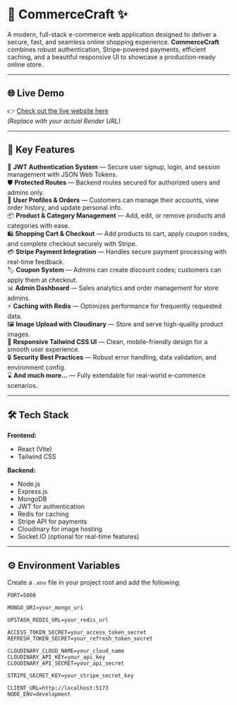 # 🛒 **CommerceCraft** ✨  
A modern, full-stack e-commerce web application designed to deliver a secure, fast, and seamless online shopping experience. **CommerceCraft** combines robust authentication, Stripe-powered payments, efficient caching, and a beautiful responsive UI to showcase a production-ready online store.

---

## 🌐 **Live Demo**

👉 [Check out the live website here](https://your-app.onrender.com)  
*(Replace with your actual Render URL)*

---

## 🌟 **Key Features**

🔐 **JWT Authentication System** — Secure user signup, login, and session management with JSON Web Tokens.  
🛡️ **Protected Routes** — Backend routes secured for authorized users and admins only.  
👤 **User Profiles & Orders** — Customers can manage their accounts, view order history, and update personal info.  
📦 **Product & Category Management** — Add, edit, or remove products and categories with ease.  
🛍️ **Shopping Cart & Checkout** — Add products to cart, apply coupon codes, and complete checkout securely with Stripe.  
💳 **Stripe Payment Integration** — Handles secure payment processing with real-time feedback.  
🏷️ **Coupon System** — Admins can create discount codes; customers can apply them at checkout.  
📊 **Admin Dashboard** — Sales analytics and order management for store admins.  
⚡ **Caching with Redis** — Optimizes performance for frequently requested data.  
🖼️ **Image Upload with Cloudinary** — Store and serve high-quality product images.  
🎨 **Responsive Tailwind CSS UI** — Clean, mobile-friendly design for a smooth user experience.  
🔒 **Security Best Practices** — Robust error handling, data validation, and environment config.  
⌛ **And much more...** — Fully extendable for real-world e-commerce scenarios.

---

## 🛠️ **Tech Stack**

**Frontend:**  
- React (Vite)
- Tailwind CSS

**Backend:**  
- Node.js
- Express.js
- MongoDB
- JWT for authentication
- Redis for caching
- Stripe API for payments
- Cloudinary for image hosting
- Socket.IO (optional for real-time features)

---

## ⚙️ **Environment Variables**

Create a `.env` file in your project root and add the following:

```env
PORT=5000

MONGO_URI=your_mongo_uri

UPSTASH_REDIS_URL=your_redis_url

ACCESS_TOKEN_SECRET=your_access_token_secret
REFRESH_TOKEN_SECRET=your_refresh_token_secret

CLOUDINARY_CLOUD_NAME=your_cloud_name
CLOUDINARY_API_KEY=your_api_key
CLOUDINARY_API_SECRET=your_api_secret

STRIPE_SECRET_KEY=your_stripe_secret_key

CLIENT_URL=http://localhost:5173
NODE_ENV=development
